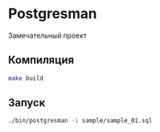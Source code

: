 # Postgresman

Замечательный проект

## Компиляция

```bash
make build
```

## Запуск

```bash
./bin/postgresman -i sample/sample_01.sql
```
